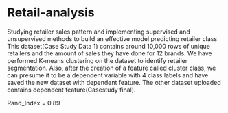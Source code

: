 # Retail-analysis
Studying retailer sales pattern and implementing supervised and unsupervised methods to build an effective model predicting retailer class
This dataset(Case Study Data 1) contains around 10,000 rows of unique retailers and the amount of sales they have done for 12 brands. We have performed K-means clustering on the dataset to identify retailer segmentation. Also, after the creation of a feature called cluster class, we can presume it to be a dependent variable with 4 class labels and have saved the new dataset with dependent feature. The other dataset uploaded contains dependent feature(Casestudy final).


Rand_Index = 0.89
